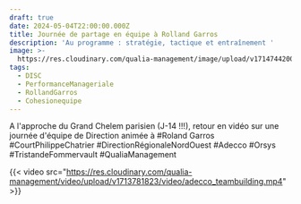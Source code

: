 ```yaml
---
draft: true
date: 2024-05-04T22:00:00.000Z
title: Journée de partage en équipe à Rolland Garros
description: 'Au programme : stratégie, tactique et entraînement '
image: >-
  https://res.cloudinary.com/qualia-management/image/upload/v1714744200/tennis_wppon6.jpg
tags:
  - DISC
  - PerformanceManageriale
  - RollandGarros
  - Cohesionequipe
---
```


A l'approche du Grand Chelem parisien (J-14 !!!), retour en vidéo sur une journée d'équipe de Direction animée à #Roland Garros #CourtPhilippeChatrier #DirectionRégionaleNordOuest #Adecco #Orsys #TristandeFommervault #QualiaManagement

{{< video src="https://res.cloudinary.com/qualia-management/video/upload/v1713781823/video/adecco_teambuilding.mp4" >}}

